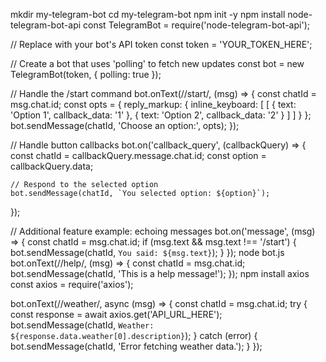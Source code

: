mkdir my-telegram-bot
cd my-telegram-bot
npm init -y
npm install node-telegram-bot-api
const TelegramBot = require('node-telegram-bot-api');

// Replace with your bot's API token
const token = 'YOUR_TOKEN_HERE';

// Create a bot that uses 'polling' to fetch new updates
const bot = new TelegramBot(token, { polling: true });

// Handle the /start command
bot.onText(/\/start/, (msg) => {
    const chatId = msg.chat.id;
    const opts = {
        reply_markup: {
            inline_keyboard: [
                [
                    { text: 'Option 1', callback_data: '1' },
                    { text: 'Option 2', callback_data: '2' }
                ]
            ]
        }
    };
    bot.sendMessage(chatId, 'Choose an option:', opts);
});

// Handle button callbacks
bot.on('callback_query', (callbackQuery) => {
    const chatId = callbackQuery.message.chat.id;
    const option = callbackQuery.data;

    // Respond to the selected option
    bot.sendMessage(chatId, `You selected option: ${option}`);
});

// Additional feature example: echoing messages
bot.on('message', (msg) => {
    const chatId = msg.chat.id;
    if (msg.text && msg.text !== '/start') {
        bot.sendMessage(chatId, `You said: ${msg.text}`);
    }
});
node bot.js
bot.onText(/\/help/, (msg) => {
    const chatId = msg.chat.id;
    bot.sendMessage(chatId, 'This is a help message!');
});
npm install axios
const axios = require('axios');

bot.onText(/\/weather/, async (msg) => {
    const chatId = msg.chat.id;
    try {
        const response = await axios.get('API_URL_HERE');
        bot.sendMessage(chatId, `Weather: ${response.data.weather[0].description}`);
    } catch (error) {
        bot.sendMessage(chatId, 'Error fetching weather data.');
    }
});
